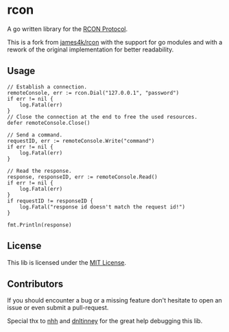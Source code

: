 # rcon
A go written library for the [RCON Protocol](https://developer.valvesoftware.com/wiki/Source_RCON_Protocol).

This is a fork from [james4k/rcon](https://github.com/james4k/rcon) with the support for go modules and with a rework of the original implementation for better readability.

## Usage
```golang
// Establish a connection.
remoteConsole, err := rcon.Dial("127.0.0.1", "password")
if err != nil {
    log.Fatal(err)
}
// Close the connection at the end to free the used resources.
defer remoteConsole.Close()

// Send a command.
requestID, err := remoteConsole.Write("command")
if err != nil {
    log.Fatal(err)
}

// Read the response.
response, responseID, err := remoteConsole.Read()
if err != nil {
    log.Fatal(err)
}
if requestID != responseID {
    log.Fatal("response id doesn't match the request id!")
}

fmt.Println(response)
```

## License
This lib is licensed under the [MIT License](LICENSE).

## Contributors
If you should encounter a bug or a missing feature don't hesitate to open an issue or even submit a pull-request.


Special thx to [nhh](https://github.com/nhh) and [dnltinney](https://github.com/dnltinney) for the great help debugging this lib.